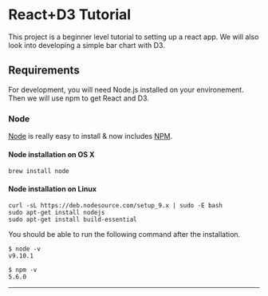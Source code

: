 # React+D3 Tutorial

This project is a beginner level tutorial to setting up a react app. We will also look into developing a simple bar chart with D3.

## Requirements

For development, you will need Node.js installed on your environement. Then we will use npm to get React and D3.

### Node

[Node](http://nodejs.org/) is really easy to install & now includes [NPM](https://npmjs.org/).

#### Node installation on OS X

    brew install node

#### Node installation on Linux

    curl -sL https://deb.nodesource.com/setup_9.x | sudo -E bash 
    sudo apt-get install nodejs
    sudo apt-get install build-essential

You should be able to run the following command after the installation.

    $ node -v
    v9.10.1

    $ npm -v
    5.6.0

---
